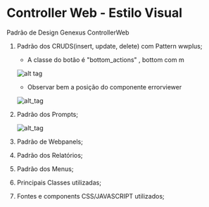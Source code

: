 # Controller Web - Estilo Visual
Padrão de Design Genexus ControllerWeb

1. Padrão dos CRUDS(insert, update, delete) com Pattern wwplus;
   
   * A classe do botão é "bottom_actions" , bottom com m

   ![alt tag](https://jjriug-dm2305.files.1drv.com/y4m7bvGxHPRx8gU1KYEVXb3VPEQwUXfDdMoVB_dwVEfAUY0iUF2Y3zOdkmmIO9NGcJnEDRDxjAB9EMPaMAGVWHcePU-jUVXVTY9ftZ3GfBGxSPOuWGCD2iQZgXfk7OgSivEyvmYSbNCsViYxyJdZ02uR8gcek46niOmCkqmi8NOuKdM-H4-RZDsNdRjt0fsGGssOBAOPIkw_Aaja4q98Via-Q?width=1920&height=984&cropmode=none)
   
   * Observar bem a posição do componente errorviewer
   
   ![alt_tag](https://jjrjug-dm2305.files.1drv.com/y4mSa4QcUlZERCDxR1Gzi6kYXOc90o22ifAl_jJCnz20svBsRZuaU8pPMPFW2PqovrXoUJO9VLcXtRpLdubSyg1wTv_Ye_MR_e6GX4cKQ2rk71_MY7wTljHCZC85N91P6YGoSInuzhcHsnls-GfzwwCojxCxDel-L81yeH3tLzjVOXhSiAdj8V2KsWjXVJlISYoFn0y9JGbZ4Io9Yp-xGIkcQ?width=1254&height=898&cropmode=none)
   
2. Padrão dos Prompts;

   ![alt_tag](https://jjrtug-dm2305.files.1drv.com/y4mKWDq9N_ng4XvMjXb5wKX4fd5XYlly9X9RGveDQwoellSrMrbTLHQLm6oGF17WMpjAgS3U6eC0cnfwLwp2543OW2B4oSZ7sHX-nNfTTPtnjmEpK8WXc6eSP60D7f4IHHxE_k07tQh3YQkuP8kn8tEb7Z71DbEHV1c7K9rzjvawB81XxMOKROW-Olspr1TSCHW-sfTt8986Yao6M_poh2Qww?width=934&height=636&cropmode=none)

3. Padrão de Webpanels;

4. Padrão dos Relatórios;

5. Padrão dos Menus;

6. Principais Classes utilizadas;

7. Fontes e components CSS/JAVASCRIPT utilizados;

